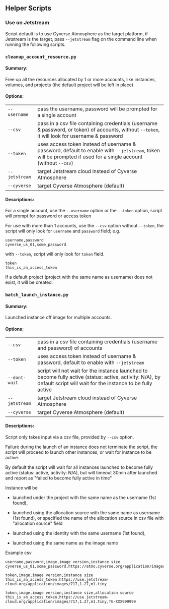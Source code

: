 
## Helper Scripts

### Use on Jetstream

Script default is to use Cyverse Atmosphere as the target platform, if Jetstream is the target, pass `--jetstream` flag on the command line when running the following scripts.

### `cleanup_account_resource.py`

#### Summary:

Free up all the resources allocated by 1 or more accounts, like instances, volumes, and projects (the default project will be left in place)

#### Options:

| | |
|-|-|
`--username`    | pass the username, password will be prompted for a single account
`--csv`         | pass in a csv file containing credentials (username & password, or token) of accounts, without `--token`, it will look for username & password
`--token`       | uses access token instead of username & password, default to enable with `--jetstream`, token will be prompted if used for a single account (without `--csv`)
`--jetstream`   | target Jetstream cloud instead of Cyverse Atmosphere
`--cyverse`     | target Cyverse Atmosphere (default)

#### Descriptions:

For a single account, use the `--username` option or the `--token` option, script will prompt for password or access token

For use with more than 1 accounts, use the `--csv` option without `--token`, the script will only look for `username` and `password` field;
e.g.
```csv
username,password
cyverse_us_01,some_password
```
with `--token`, script will only look for `token` field.
```csv
token
this_is_an_access_token
```

If a default project (project with the same name as username) does not exist, it will be created.

### `batch_launch_instance.py`

#### Summary:

Launched instance off image for multiple accounts.

#### Options:

| | |
|-|-|
`--csv`         | pass in a csv file containing credentials (username and password) of accounts
`--token`       | uses access token instead of username & password, default to enable with `--jetstream`
`--dont-wait`   | script will not wait for the instance launched to become fully active (status: active, activity: N/A), by default script will wait for the instance to be fully active
`--jetstream`   | target Jetstream cloud instead of Cyverse Atmosphere
`--cyverse`     | target Cyverse Atmosphere (default)

#### Descriptions:

Script only takes input via a csv file, provided by `--csv` option.

Failure during the launch of an instance does not terminate the script, the script will proceed to launch other instances,
or wait for instance to be active.

By default the script will wait for all instances launched to become fully active (status: active, activity: N/A),
but will timeout 30min after launched and report as "failed to become fully active in time"

Instance will be

- launched under the project with the same name as the username (1st found),

- launched using the allocation source with the same name as username (1st found),
  or specified the name of the allocation source in csv file with "allocation source" field

- launched using the identity with the same username (1st found),

- launched using the same name as the image name

Example csv
```csv
username,password,image,image version,instance size
cyverse_us_01,some_password,https://atmo.cyverse.org/application/images/1552,2.0,tiny1
```
```csv
token,image,image version,instance size
this_is_an_access_token,https://use.jetstream-cloud.org/application/images/717,1.27,m1.tiny
```
```csv
token,image,image version,instance size,allocation source
this_is_an_access_token,https://use.jetstream-cloud.org/application/images/717,1.27,m1.tiny,TG-XXX999999
```
